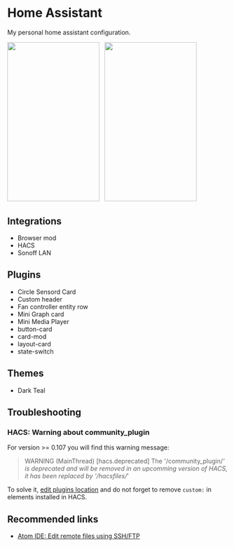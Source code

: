 # Home Assistant

My personal home assistant configuration.

<img src="https://i.ibb.co/pjd54qZ/5763-C956-0017-46-D3-92-DB-D12-FFBFF50-E2.jpg" width="209.95" height="363.35">&nbsp;&nbsp;&nbsp;<img src="https://i.ibb.co/4Sd9xHy/IMG-2800.jpg" width="209.95" height="363.35">

## Integrations

* Browser mod
* HACS
* Sonoff LAN

## Plugins

* Circle Sensord Card
* Custom header
* Fan controller entity row
* Mini Graph card
* Mini Media Player
* button-card
* card-mod
* layout-card
* state-switch

## Themes

* Dark Teal

## Troubleshooting

### HACS: Warning about community_plugin

For version >= 0.107 you will find this warning message:

> WARNING (MainThread) [hacs.deprecated] The '/community_plugin/*' is deprecated and will be removed in an upcomming version of HACS, it has been replaced by '/hacsfiles/*'

To solve it, [edit plugins location](https://community.home-assistant.io/t/0-107-warning-about-community-plugin/179511/2) and do not forget to remove `custom:` in elements installed in HACS.

## Recommended links

* [Atom IDE: Edit remote files using SSH/FTP](https://atom.io/packages/remote-edit-ni)
